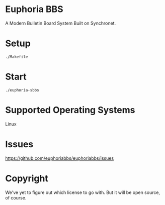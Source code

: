 # Euphoria BBS

A Modern Bulletin Board System Built on Synchronet.

# Setup
	./Makefile

# Start

	./euphoria-sbbs
	
# Supported Operating Systems
Linux

# Issues
https://github.com/euphoriabbs/euphoriabbs/issues

# Copyright
We've yet to figure out which license to go with. But it will be open source, of course.




